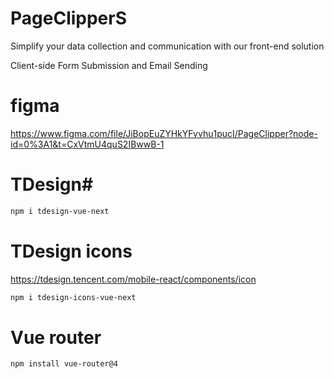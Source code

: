 # PageClipperS

Simplify your data collection and communication with our front-end solution

Client-side Form Submission and Email Sending

# figma
https://www.figma.com/file/JiBopEuZYHkYFvvhu1pucI/PageClipper?node-id=0%3A1&t=CxVtmU4quS2IBwwB-1

# TDesign#

```bash
npm i tdesign-vue-next
```

# TDesign icons

https://tdesign.tencent.com/mobile-react/components/icon

```bash
npm i tdesign-icons-vue-next
```

# Vue router

```bash
npm install vue-router@4
```
